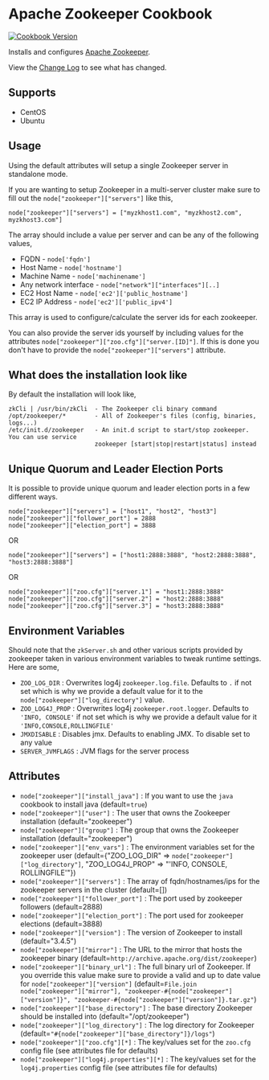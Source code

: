 Apache Zookeeper Cookbook
=========================

[![Cookbook Version](https://img.shields.io/cookbook/v/apache_zookeeper.svg)](https://community.opscode.com/cookbooks/apache_zookeeper)

Installs and configures [Apache Zookeeper](http://zookeeper.apache.org/).

View the [Change Log](https://github.com/bbaugher/apache_zookeeper/blob/master/CHANGELOG.md) to see what has changed.

Supports
--------

 * CentOS
 * Ubuntu

Usage
-----

Using the default attributes will setup a single Zookeeper server in standalone mode.

If you are wanting to setup Zookeeper in a multi-server cluster make sure to fill out the
`node["zookeeper"]["servers"]` like this,

    node["zookeeper"]["servers"] = ["myzkhost1.com", "myzkhost2.com", myzkhost3.com"]

The array should include a value per server and can be any of the following values,

 * FQDN - `node['fqdn']`
 * Host Name - `node['hostname']`
 * Machine Name - `node['machinename']`
 * Any network interface - `node["network"]["interfaces"][..]`
 * EC2 Host Name - `node['ec2']['public_hostname']`
 * EC2 IP Address - `node['ec2']['public_ipv4']`

This array is used to configure/calculate the server ids for each zookeeper.

You can also provide the server ids yourself by including values for the attributes
`node["zookeeper"]["zoo.cfg"]["server.[ID]"]`. If this is done you don't have to provide the
`node["zookeeper"]["servers"]` attribute.

What does the installation look like
------------------------------------

By default the installation will look like,

    zkCli | /usr/bin/zkCli  - The Zookeeper cli binary command
    /opt/zookeeper/*        - All of Zookeeper's files (config, binaries, logs...)
    /etc/init.d/zookeeper   - An init.d script to start/stop zookeeper. You can use service
    				        zookeeper [start|stop|restart|status] instead

Unique Quorum and Leader Election Ports
---------------------------------------

It is possible to provide unique quorum and leader election ports in a few different ways.

    node["zookeeper"]["servers"] = ["host1", "host2", "host3"]
    node["zookeeper"]["follower_port"] = 2888
    node["zookeeper"]["election_port"] = 3888

OR

    node["zookeeper"]["servers"] = ["host1:2888:3888", "host2:2888:3888", "host3:2888:3888"]

OR

    node["zookeeper"]["zoo.cfg"]["server.1"] = "host1:2888:3888"
    node["zookeeper"]["zoo.cfg"]["server.2"] = "host2:2888:3888"
    node["zookeeper"]["zoo.cfg"]["server.3"] = "host3:2888:3888"

Environment Variables
---------------------

Should note that the `zkServer.sh` and other various scripts provided by zookeeper taken in various environment variables to tweak
runtime settings. Here are some,

 * `ZOO_LOG_DIR` : Overwrites log4j `zookeeper.log.file`. Defaults to `.` if not set which is why we provide a default value for it to the `node["zookeeper"]["log_directory"]` value.
 * `ZOO_LOG4J_PROP` : Overwrites log4j `zookeeper.root.logger`. Defaults to `'INFO, CONSOLE'` if not set which is why we provide a default value for it `'INFO,CONSOLE,ROLLINGFILE'`
 * `JMXDISABLE` : Disables jmx. Defaults to enabling JMX. To disable set to any value
 * `SERVER_JVMFLAGS` : JVM flags for the server process

Attributes
----------

 * `node["zookeeper"]["install_java"]` : If you want to use the `java` cookbook to install java (default=`true`)
 * `node["zookeeper"]["user"]` : The user that owns the Zookeeper installation (default="zookeeper")
 * `node["zookeeper"]["group"]` : The group that owns the Zookeeper installation (default="zookeeper")
 * `node["zookeeper"]["env_vars"]` : The environment variables set for the zookeeper user (default={"ZOO_LOG_DIR" => `node["zookeeper"]["log_directory"]`, "ZOO_LOG4J_PROP" => "'INFO, CONSOLE, ROLLINGFILE'"})
 * `node["zookeeper"]["servers"]` : The array of fqdn/hostnames/ips for the zookeeper servers in the cluster (default=[])
 * `node["zookeeper"]["follower_port"]` : The port used by zookeeper followers (default=2888)
 * `node["zookeeper"]["election_port"]` : The port used for zookeeper elections (default=3888)
 * `node["zookeeper"]["version"]` : The version of Zookeeper to install (default="3.4.5")
 * `node["zookeeper"]["mirror"]` : The URL to the mirror that hosts the zookeeper binary (default=`http://archive.apache.org/dist/zookeeper`)
 * `node["zookeeper"]["binary_url"]` : The full binary url of Zookeeper. If you override this value make sure to provide a valid and up to date value for `node["zookeeper"]["version"]` (default=`File.join node["zookeeper"]["mirror"], "zookeeper-#{node["zookeeper"]["version"]}", "zookeeper-#{node["zookeeper"]["version"]}.tar.gz"`)
 * `node["zookeeper"]["base_directory"]` : The base directory Zookeeper should be installed into (default="/opt/zookeeper")
 * `node["zookeeper"]["log_directory"]` : The log directory for Zookeeper (default=`"#{node["zookeeper"]["base_directory"]}/logs"`)
 * `node["zookeeper"]["zoo.cfg"][*]` : The key/values set for the `zoo.cfg` config file (see attributes file for defaults)
 * `node["zookeeper"]["log4j.properties"][*]` : The key/values set for the `log4j.properties` config file (see attributes file for defaults)
